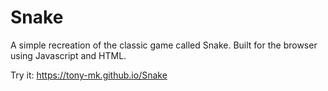 # Snake


A simple recreation of the classic game called Snake. Built for the browser using Javascript and HTML.

Try it: https://tony-mk.github.io/Snake 







